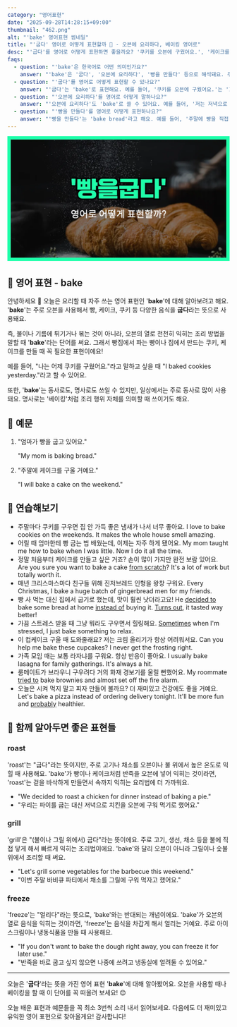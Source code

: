 ```yaml
---
category: "영어표현"
date: "2025-09-28T14:28:15+09:00"
thumbnail: "462.png"
alt: "'bake' 영어표현 썸네일"
title: "'굽다' 영어로 어떻게 표현할까 🍞 - 오븐에 요리하다, 베이킹 영어로"
desc: "'굽다'를 영어로 어떻게 표현하면 좋을까요? '쿠키를 오븐에 구웠어요.', '케이크를 직접 구워봤어요.' 등을 영어로 표현하는 법을 배워봅시다. 다양한 예문을 통해서 연습하고 본인의 표현으로 만들어 보세요."
faqs: 
  - question: "'bake'은 한국어로 어떤 의미인가요?"
    answer: "'bake'은 '굽다', '오븐에 요리하다', '빵을 만들다' 등으로 해석돼요. 주로 오븐에서 빵이나 과자, 케이크 등을 만드는 걸 말해요."
  - question: "'굽다'를 영어로 어떻게 표현할 수 있나요?"
    answer: "'굽다'는 'bake'로 표현해요. 예를 들어, '쿠키를 오븐에 구웠어요.'는 'I baked cookies in the oven.'이라고 해요."
  - question: "'오븐에 요리하다'를 영어로 어떻게 말하나요?"
    answer: "'오븐에 요리하다'도 'bake'로 쓸 수 있어요. 예를 들어, '저는 저녁으로 감자를 오븐에 구웠어요.'는 'I baked potatoes for dinner.'라고 해요."
  - question: "'빵을 만들다'를 영어로 어떻게 표현하나요?"
    answer: "'빵을 만들다'는 'bake bread'라고 해요. 예를 들어, '주말에 빵을 직접 구워봤어요.'는 'I baked bread myself on the weekend.'이라고 말해요."
---
```


!['bake' 영어표현](./462.png)

## 🌟 영어 표현 - bake

안녕하세요 👋 오늘은 요리할 때 자주 쓰는 영어 표현인 '**bake**'에 대해 알아보려고 해요. '**bake**'는 주로 오븐을 사용해서 빵, 케이크, 쿠키 등 다양한 음식을 **굽다**라는 뜻으로 사용돼요.

즉, 불이나 기름에 튀기거나 볶는 것이 아니라, 오븐의 열로 천천히 익히는 조리 방법을 말할 때 '**bake**'라는 단어를 써요. 그래서 빵집에서 파는 빵이나 집에서 만드는 쿠키, 케이크를 만들 때 꼭 필요한 표현이에요!

예를 들어, "나는 어제 쿠키를 구웠어요."라고 말하고 싶을 때 "I baked cookies yesterday."라고 할 수 있어요.

또한, '**bake**'는 동사로도, 명사로도 쓰일 수 있지만, 일상에서는 주로 동사로 많이 사용돼요. 명사로는 '베이킹'처럼 조리 행위 자체를 의미할 때 쓰이기도 해요.

## 📖 예문

1. "엄마가 빵을 굽고 있어요."

   "My mom is baking bread."

2. "주말에 케이크를 구울 거예요."

   "I will bake a cake on the weekend."



## 💬 연습해보기

<ul data-interactive-list>

  <li data-interactive-item>
    <span data-toggler>주말마다 쿠키를 구우면 집 안 가득 좋은 냄새가 나서 너무 좋아요.</span>
    <span data-answer>I love to bake cookies on the weekends. It makes the whole house smell amazing.</span>
  </li>

  <li data-interactive-item>
    <span data-toggler>어릴 때 엄마한테 빵 굽는 법 배웠는데, 이제는 자주 하게 됐어요.</span>
    <span data-answer>My mom taught me how to bake when I was little. Now I do it all the time.</span>
  </li>

  <li data-interactive-item>
    <span data-toggler>정말 처음부터 케이크를 만들고 싶은 거죠? 손이 많이 가지만 완전 보람 있어요.</span>
    <span data-answer>Are you sure you want to bake a cake <a href="/blog/처음부터-영어표현/">from scratch</a>? It's a lot of work but totally worth it.</span>
  </li>

  <li data-interactive-item>
    <span data-toggler>매년 크리스마스마다 친구들 위해 진저브레드 인형을 왕창 구워요.</span>
    <span data-answer>Every Christmas, I bake a huge batch of gingerbread men for my friends.</span>
  </li>

  <li data-interactive-item>
    <span data-toggler>빵 사 먹는 대신 집에서 굽기로 했는데, 맛이 훨씬 낫더라고요!</span>
    <span data-answer>He <a href="/blog/in-english/062.decide-to/">decided to</a> bake some bread at home <a href="/blog/in-english/169.instead-of/">instead of</a> buying it. <a href="/blog/vocab-1/038.turn-out/">Turns out</a>, it tasted way better!</span>
  </li>

  <li data-interactive-item>
    <span data-toggler>가끔 스트레스 받을 때 그냥 뭐라도 구우면서 힐링해요.</span>
    <span data-answer><a href="/blog/in-english/270.sometimes/">Sometimes</a> when I'm stressed, I just bake something to relax.</span>
  </li>

  <li data-interactive-item>
    <span data-toggler>이 컵케이크 구울 때 도와줄래요? 저는 크림 올리기가 항상 어려워서요.</span>
    <span data-answer>Can you help me bake these cupcakes? I never get the frosting right.</span>
  </li>

  <li data-interactive-item>
    <span data-toggler>가족 모임 때는 보통 라자냐를 구워요. 항상 반응이 좋아요.</span>
    <span data-answer>I usually bake lasagna for family gatherings. It's always a hit.</span>
  </li>

  <li data-interactive-item>
    <span data-toggler>룸메이트가 브라우니 구우려다 거의 화재 경보기를 울릴 뻔했어요.</span>
    <span data-answer>My roommate <a href="/blog/in-english/117.try-to/">tried to</a> bake brownies and almost set off the fire alarm.</span>
  </li>

  <li data-interactive-item>
    <span data-toggler>오늘은 시켜 먹지 말고 피자 만들어 볼까요? 더 재미있고 건강에도 좋을 거예요.</span>
    <span data-answer>Let's bake a pizza instead of ordering delivery tonight. It'll be more fun and <a href="/blog/in-english/281.probably/">probably</a> healthier.</span>
  </li>

</ul>

## 🤝 함께 알아두면 좋은 표현들

### roast

'roast'는 "굽다"라는 뜻이지만, 주로 고기나 채소를 오븐이나 불 위에서 높은 온도로 익힐 때 사용해요. 'bake'가 빵이나 케이크처럼 반죽을 오븐에 넣어 익히는 것이라면, 'roast'는 겉을 바삭하게 만들면서 속까지 익히는 요리법에 더 가까워요.

- "We decided to roast a chicken for dinner instead of baking a pie."
- "우리는 파이를 굽는 대신 저녁으로 치킨을 오븐에 구워 먹기로 했어요."

### grill

'grill'은 "(불이나 그릴 위에서) 굽다"라는 뜻이에요. 주로 고기, 생선, 채소 등을 불에 직접 닿게 해서 빠르게 익히는 조리법이에요. 'bake'와 달리 오븐이 아니라 그릴이나 숯불 위에서 조리할 때 써요.

- "Let's grill some vegetables for the barbecue this weekend."
- "이번 주말 바비큐 파티에서 채소를 그릴에 구워 먹자고 했어요."

### freeze

'freeze'는 "얼리다"라는 뜻으로, 'bake'와는 반대되는 개념이에요. 'bake'가 오븐의 열로 음식을 익히는 것이라면, 'freeze'는 음식을 차갑게 해서 얼리는 거예요. 주로 아이스크림이나 냉동식품을 만들 때 사용해요.

- "If you don't want to bake the dough right away, you can freeze it for later use."
- "반죽을 바로 굽고 싶지 않으면 나중에 쓰려고 냉동실에 얼려둘 수 있어요."

---

오늘은 '**굽다**'라는 뜻을 가진 영어 표현 '**bake**'에 대해 알아봤어요. 오븐을 사용할 때나 베이킹을 할 때 이 단어를 꼭 떠올려 보세요! 😊

오늘 배운 표현과 예문들을 꼭 최소 3번씩 소리 내서 읽어보세요. 다음에도 더 재미있고 유익한 영어 표현으로 찾아올게요! 감사합니다!

